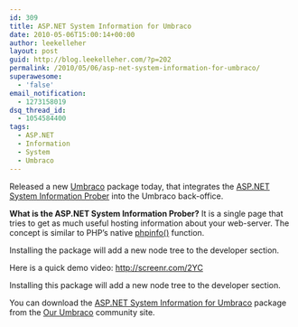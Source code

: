 ```yaml
---
id: 309
title: ASP.NET System Information for Umbraco
date: 2010-05-06T15:00:14+00:00
author: leekelleher
layout: post
guid: http://blog.leekelleher.com/?p=202
permalink: /2010/05/06/asp-net-system-information-for-umbraco/
superawesome:
  - 'false'
email_notification:
  - 1273158019
dsq_thread_id:
  - 1054584400
tags:
  - ASP.NET
  - Information
  - System
  - Umbraco
---
```

Released a new [Umbraco](http://umbraco.org/) package today, that integrates the [ASP.NET System Information Prober](http://code.google.com/p/aspnetsysinfo/) into the Umbraco back-office.

**What is the ASP.NET System Information Prober?** It is a single page that tries to get as much useful hosting information about your web-server. The concept is similar to PHP&#8217;s native [phpinfo()](http://php.net/manual/en/function.phpinfo.php) function.

Installing the package will add a new node tree to the developer section.

Here is a quick demo video: <http://screenr.com/2YC>

Installing this package will add a new node tree to the developer section.

You can download the [ASP.NET System Information for Umbraco](http://our.umbraco.org/projects/aspnet-system-information) package from the [Our Umbraco](http://our.umbraco.org/) community site.